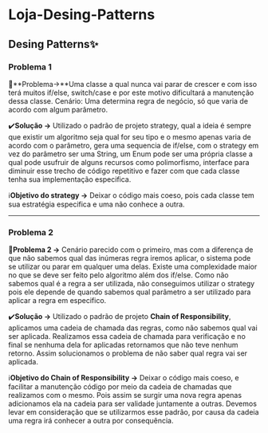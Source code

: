 # Loja-Desing-Patterns

## Desing Patterns✨

### Problema 1

:red_circle:**Problema→**Uma classe a qual nunca vai parar de crescer e com isso terá muitos if/else, switch/case e por este motivo dificultará a manutenção dessa classe. Cenário: Uma determina regra de negócio, só que varia de acordo com algum parâmetro.

:heavy_check_mark:**Solução →** Utilizado o padrão de projeto strategy, qual a ideia é sempre que existir um algoritmo seja qual for seu tipo e o mesmo apenas varia de acordo com o parâmetro, gera uma sequencia de if/else, com o strategy em vez do parâmetro ser uma String, um Enum pode ser uma própria classe a qual pode usufruir de alguns recursos como polimorfismo, interface para diminuir esse trecho de código repetitivo e fazer com que cada classe tenha sua implementação especifica.

:information_source:**Objetivo do strategy →** Deixar o código mais coeso, pois cada classe tem sua estratégia especifica e  uma não conhece a  outra.

---
### Problema 2

:red_circle:**Problema 2 →** Cenário parecido com o primeiro, mas com a diferença de que não sabemos qual das inúmeras regra iremos aplicar, o sistema pode se utilizar ou parar em qualquer uma delas. Existe uma complexidade maior no que se deve ser feito pelo algoritmo além dos if/else. Como não sabemos qual é a regra a ser utilizada, não conseguimos utilizar o strategy pois ele depende de quando sabemos qual parâmetro a ser utilizado para aplicar a regra em especifico.

:heavy_check_mark:**Solução →** Utilizado o padrão de projeto **Chain of Responsibility**, aplicamos uma cadeia de chamada das regras, como não sabemos qual vai ser aplicada. Realizamos essa cadeia de chamada para verificação e no final se nenhuma dela for aplicadas retornamos que não teve nenhum retorno. Assim solucionamos o problema de não saber qual regra vai ser aplicada.

:information_source:**Objetivo do Chain of Responsibility →** Deixar o código mais coeso, e facilitar a manutenção código por meio da cadeia de chamadas que realizamos com o mesmo. Pois assim se surgir uma nova regra apenas adicionamos ela na cadeia para ser validade juntamente a outras. Devemos levar em consideração que se utilizarmos esse padrão, por causa da cadeia uma regra irá conhecer a outra por consequência.
